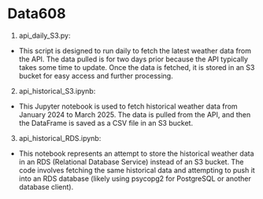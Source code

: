 # Data608

1. api_daily_S3.py:
   
- This script is designed to run daily to fetch the latest weather data from the API. The data pulled is for two days prior because the API typically takes some time to update. Once the data is fetched, it is stored in an S3 bucket for easy access and further processing.

2. api_historical_S3.ipynb:
   
- This Jupyter notebook is used to fetch historical weather data from January 2024 to March 2025. The data is pulled from the API, and then the DataFrame is saved as a CSV file in an S3 bucket.

3. api_historical_RDS.ipynb:

- This notebook represents an attempt to store the historical weather data in an RDS (Relational Database Service) instead of an S3 bucket. The code involves fetching the same historical data and attempting to push it into an RDS database (likely using psycopg2 for PostgreSQL or another database client).
